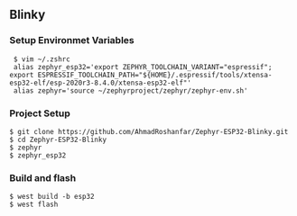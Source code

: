 ## Blinky

### Setup Environmet Variables
```shell
 $ vim ~/.zshrc 
 alias zephyr_esp32='export ZEPHYR_TOOLCHAIN_VARIANT="espressif"; export ESPRESSIF_TOOLCHAIN_PATH="${HOME}/.espressif/tools/xtensa-esp32-elf/esp-2020r3-8.4.0/xtensa-esp32-elf"'
 alias zephyr='source ~/zephyrproject/zephyr/zephyr-env.sh'
```
### Project Setup
```shell
$ git clone https://github.com/AhmadRoshanfar/Zephyr-ESP32-Blinky.git
$ cd Zephyr-ESP32-Blinky
$ zephyr
$ zephyr_esp32
```
### Build and flash
```shell
$ west build -b esp32
$ west flash
```

